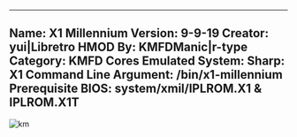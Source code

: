 -----------------------
Name: X1 Millennium
Version: 9-9-19
Creator: yui|Libretro
HMOD By: KMFDManic|r-type
Category: KMFD Cores
Emulated System: Sharp: X1
Command Line Argument: /bin/x1-millennium
Prerequisite BIOS: system/xmil/IPLROM.X1 & IPLROM.X1T
-----------------------
![km](https://i.imgur.com/NxVaUHT.png)

